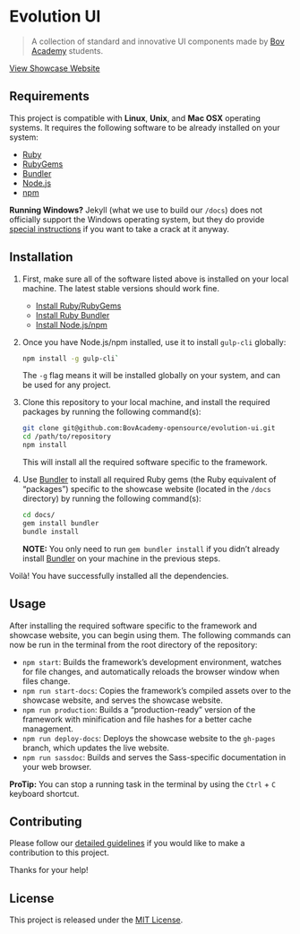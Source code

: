 # Evolution UI

> A collection of standard and innovative UI components made by [Bov Academy][bov-academy] students.

[View Showcase Website][showcase-website]

## Requirements

This project is compatible with **Linux**, **Unix**, and **Mac OSX** operating systems. It requires the following software to be already installed on your system:

- [Ruby][ruby]
- [RubyGems][rubygems]
- [Bundler][rubybundler]
- [Node.js][node]
- [npm][npm]

**Running Windows?** Jekyll (what we use to build our `/docs`) does not officially support the Windows operating system, but they do provide [special instructions][jekyll-windows] if you want to take a crack at it anyway.

## Installation

1. First, make sure all of the software listed above is installed on your local machine. The latest stable versions should work fine.

    - [Install Ruby/RubyGems][ruby]
    - [Install Ruby Bundler][rubybundler]
    - [Install Node.js/npm][node-install]

2. Once you have Node.js/npm installed, use it to install `gulp-cli` globally:

    ```bash
    npm install -g gulp-cli`
    ```

    The `-g` flag means it will be installed globally on your system, and can be used for any project.

3. Clone this repository to your local machine, and install the required packages by running the following command(s):

    ```bash
    git clone git@github.com:BovAcademy-opensource/evolution-ui.git
    cd /path/to/repository
    npm install
    ```

    This will install all the required software specific to the framework.

4. Use [Bundler][rubybundler] to install all required Ruby gems (the Ruby equivalent of “packages”) specific to the showcase website (located in the `/docs` directory) by running the following command(s):

    ```bash
    cd docs/
    gem install bundler
    bundle install
    ```

    **NOTE:** You only need to run `gem bundler install` if you didn’t already install [Bundler][rubybundler] on your machine in the previous steps.

Voilà! You have successfully installed all the dependencies.

## Usage

After installing the required software specific to the framework and showcase website, you can begin using them. The following commands can now be run in the terminal from the root directory of the repository:

- `npm start`: Builds the framework’s development environment, watches for file changes, and automatically reloads the browser window when files change.
- `npm run start-docs`: Copies the framework’s compiled assets over to the showcase website, and serves the showcase website.
- `npm run production`: Builds a “production-ready” version of the framework with minification and file hashes for a better cache management.
- `npm run deploy-docs`: Deploys the showcase website to the `gh-pages` branch, which updates the live website.
- `npm run sassdoc`: Builds and serves the Sass-specific documentation in your web browser.

**ProTip:** You can stop a running task in the terminal by using the  `Ctrl` + `C` keyboard shortcut.

## Contributing

Please follow our [detailed guidelines][contributions] if you would like to make a contribution to this project.

Thanks for your help!

## License
This project is released under the [MIT License][license].

[bov-academy]: https://bovacademy.com
[contributions]: .github/CONTRIBUTING.md
[gitflow]: https://www.atlassian.com/git/tutorials/comparing-workflows#gitflow-workflow
[github-pages]: https://pages.github.com/
[jekyll]: https://jekyllrb.com
[jekyll-windows]: http://jekyllrb.com/docs/windows/#installation
[license]: LICENSE.md
[liquid]: http://liquidmarkup.org
[node]: https://nodejs.org/en/
[node-install]: https://docs.npmjs.com/getting-started/installing-node
[npm]: https://www.npmjs.com
[pull-request]: https://help.github.com/articles/creating-a-pull-request-from-a-fork/
[repo]: https://github.com/BovAcademy-opensource/evolution-ui
[ruby]: https://www.ruby-lang.org/en/
[rubybundler]: http://bundler.io
[rubygems]: https://rubygems.org
[sass]: http://sass-lang.com
[showcase-website]: https://BovAcademy-opensource.github.io/evolution-ui/
